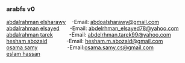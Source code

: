
<h3>arabfs v0</h3>

<a href="https://github.com/sharawy">abdalrahman elsharawy</a>  &nbsp;&nbsp; -Email: abdoalsharawy@gmail.com
<br>
<a href="https://github.com/AbdelrhmanS">abdalrahman elsayed</a>&nbsp;&nbsp;&nbsp;&nbsp;&nbsp;&nbsp;&nbsp;-Email: abdelrhman_elsayed78@yahoo.com
<br>
<a href="https://github.com/Adooc">abdalrahman tarek</a>&nbsp;&nbsp;&nbsp;&nbsp;&nbsp;&nbsp;&nbsp;&nbsp;&nbsp;&nbsp;&nbsp;-Email: abdelrhman.tarek99@yahoo.com
<br>
<a href="https://github.com/HAbozaid">hesham abozaid</a>&nbsp;&nbsp;&nbsp;&nbsp;&nbsp;&nbsp;&nbsp;&nbsp;&nbsp;&nbsp;&nbsp;&nbsp;&nbsp;-Email: hesham.m.abozaid@gmail.com
<br>
<a href="https://github.com/osamy">osama samy</a>&nbsp;&nbsp;&nbsp;&nbsp;&nbsp;&nbsp;&nbsp;&nbsp;&nbsp;&nbsp;&nbsp;&nbsp;&nbsp;&nbsp;&nbsp;&nbsp;&nbsp;&nbsp;&nbsp;&nbsp;-Email:osama.samy.cs@gmail.com
<br>
<a href="https://github.com/eslam-h">eslam hassan</a>  

